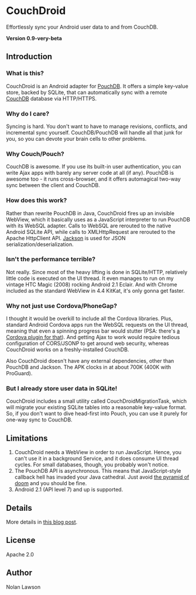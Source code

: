 CouchDroid
===========

Effortlessly sync your Android user data to and from CouchDB.

**Version 0.9-very-beta**

Introduction
-------------

### What is this?

CouchDroid is an Android adapter for [PouchDB][4].  It offers a simple key-value store, backed by SQLite, that can automatically sync with a remote [CouchDB][5] database via HTTP/HTTPS.

### Why do I care?

Syncing is hard.  You don't want to have to manage revisions, conflicts, and incremental sync yourself.  CouchDB/PouchDB will handle all that junk for you, so you can devote your brain cells to other problems.

### Why Couch/Pouch?

CouchDB is awesome.  If you use its built-in user authentication, you can write Ajax apps with barely any server code at all (if any).  PouchDB is awesome too - it runs cross-browser, and it offers automagical two-way sync between the client and CouchDB.

### How does this work?

Rather than rewrite PouchDB in Java, CouchDroid fires up an invisible WebView, which it basically uses as a JavaScript interpreter to run PouchDB with its WebSQL adapter.  Calls to WebSQL are rerouted to the native Android SQLite API, while calls to XMLHttpRequest are rerouted to the Apache HttpClient API.  [Jackson][6] is used for JSON serialization/deserialization.

### Isn't the performance terrible?

Not really.  Since most of the heavy lifting is done in SQLite/HTTP, relatively little code is executed on the UI thread.  It even manages to run on my vintage HTC Magic (2008) rocking Android 2.1 Eclair.  And with Chrome included as the standard WebView in 4.4 KitKat, it's only gonna get faster.

### Why not just use Cordova/PhoneGap?

I thought it would be overkill to include all the Cordova libraries.  Plus, standard Android Cordova apps run the WebSQL requests on the UI thread, meaning that even a spinning progress bar would stutter (PSA: there's [a Cordova plugin for that][1]).  And getting Ajax to work would require tedious configuration of CORS/JSONP to get around web security, whereas CouchDroid works on a freshly-installed CouchDB.

Also CouchDroid doesn't have any external dependencies, other than PouchDB and Jackson.  The APK clocks in at about 700K (400K with ProGuard).

### But I already store user data in SQLite!

CouchDroid includes a small utility called CouchDroidMigrationTask, which will migrate your existing SQLite tables into a reasonable key-value format.  So, if you don't want to dive head-first into Pouch, you can use it purely for one-way sync to CouchDB.

Limitations
-----------

1. CouchDroid needs a WebView in order to run JavaScript.  Hence, you can't use it in a background Service, and it does consume UI thread cycles.  For small databases, though, you probably won't notice.
1. The PouchDB API is asynchronous. This means that JavaScript-style callback hell has invaded your Java cathedral.  Just avoid [the pyramid of doom][3] and you should be fine.
1. Android 2.1 (API level 7) and up is supported.

Details
----------

More details in [this blog post](http://nolanlawson.com/2013/12/08/porting-pouchdb-to-android-initial-work-and-thoughts/).

<!--
Scenarios
----------

### 1. You already have SQLite user data, and you want to sync it to CouchDB.

The CouchDroidMigrationTask tool is designed specifically for this.  It will copy the existing SQLite tables and write it to a new PouchDB (overwriting if necessary).

Once you have a ```PouchDB``` object, you can set up a one-way replication to CouchDB.  Of course, it will only send the diffs, and only when the service is available.  (Did I mention PouchDB is awesome?)

### 2. You're writing a new app, and you want to use pure CouchDroid.

It's just PouchDB!  Follow the PouchDB APIs, which have been translated as faithfully as possible into Java.

CouchDroid uses Jackson for JSON serialization/deserialization, which means that, for the most part, POJOs will "just work."
-->
License
----------

Apache 2.0

Author
--------
Nolan Lawson

[1]: https://github.com/pgsqlite/PG-SQLitePlugin-Android-2013.09
[2]: http://guide.couchdb.org/draft/conflicts.html
[3]: http://tritarget.org/blog/2012/11/28/the-pyramid-of-doom-a-javascript-style-trap/]
[4]: http://pouchdb.com/
[5]: http://couchdb.apache.org/
[6]: http://jackson.codehaus.org/
